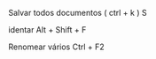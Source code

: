 Salvar todos documentos
    ( ctrl + k )  S

identar
    Alt + Shift + F

 Renomear vários 
    Ctrl + F2

